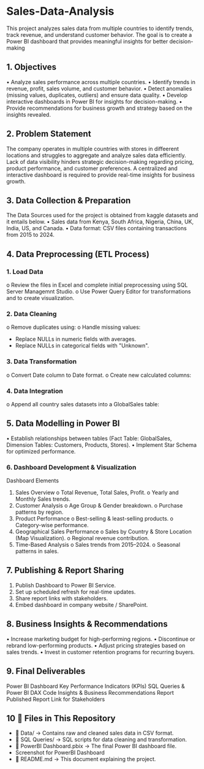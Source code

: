 # Sales-Data-Analysis
This project analyzes sales data from multiple countries to identify trends, track revenue, and understand customer behavior. The goal is to create a Power BI dashboard that provides meaningful insights for better decision-making

## 1. Objectives
•	Analyze sales performance across multiple countries.
•	Identify trends in revenue, profit, sales volume, and customer behavior.
•	Detect anomalies (missing values, duplicates, outliers) and ensure data quality.
•	Develop interactive dashboards in Power BI for insights for decision-making.
•	Provide recommendations for business growth and strategy based on the insights revealed.

## 2. Problem Statement
The company operates in multiple countries with stores in diffeerent locations and struggles to aggregate and analyze sales data efficiently. Lack of data visibility hinders strategic decision-making regarding pricing, product performance, and customer preferences. A centralized and interactive dashboard is required to provide real-time insights for business growth.

## 3. Data Collection & Preparation
The Data Sources used for the project is obtained from kaggle datasets and it entails below.
•	Sales data from Kenya, South Africa, Nigeria, China, UK, India, US, and Canada.
•	Data format: CSV files containing transactions from 2015 to 2024.

## 4. Data Preprocessing (ETL Process)
### 1.	Load Data
o	Review the files in Excel and complete initial preprocessing using SQL Server Managemnt Studio.
o	Use Power Query Editor for transformations and to create visualization.
### 2.	Data Cleaning
o	Remove duplicates using:
o	Handle missing values:
- Replace NULLs in numeric fields with averages.
- Replace NULLs in categorical fields with "Unknown".
### 3.	Data Transformation
o	Convert Date column to Date format.
o	Create new calculated columns:

### 4.	Data Integration
o	Append all country sales datasets into a GlobalSales table:

 ## 5. Data Modelling in Power BI
•	Establish relationships between tables (Fact Table: GlobalSales, Dimension Tables: Customers, Products, Stores).
•	Implement Star Schema for optimized performance.

### 6. Dashboard Development & Visualization
Dashboard Elements
1.	Sales Overview
o	Total Revenue, Total Sales, Profit.
o	Yearly and Monthly Sales trends.
2.	Customer Analysis
o	Age Group & Gender breakdown.
o	Purchase patterns by region.
3.	Product Performance
o	Best-selling & least-selling products.
o	Category-wise performance.
4.	Geographical Sales Performance
o	Sales by Country & Store Location (Map Visualization).
o	Regional revenue contribution.
5.	Time-Based Analysis
o	Sales trends from 2015–2024.
o	Seasonal patterns in sales.

## 7. Publishing & Report Sharing
1.	Publish Dashboard to Power BI Service.
2.	Set up scheduled refresh for real-time updates.
3.	Share report links with stakeholders.
4.	Embed dashboard in company website / SharePoint.

 ## 8. Business Insights & Recommendations
•	Increase marketing budget for high-performing regions.
•	 Discontinue or rebrand low-performing products.
•	Adjust pricing strategies based on sales trends.
•	Invest in customer retention programs for recurring buyers.

## 9. Final Deliverables
Power BI Dashboard
Key Performance Indicators (KPIs)
SQL Queries & Power BI DAX Code
Insights & Business Recommendations Report
Published Report Link for Stakeholders

## 10 📂 Files in This Repository

- 📁 Data/ → Contains raw and cleaned sales data in CSV format.
- 📁 SQL Queries/ → SQL scripts for data cleaning and transformation.
- 📁 PowerBI Dashboard.pbix → The final Power BI dashboard file.
- Screenshot for PowerBI Dashboard
- 📄 README.md → This document explaining the project.
